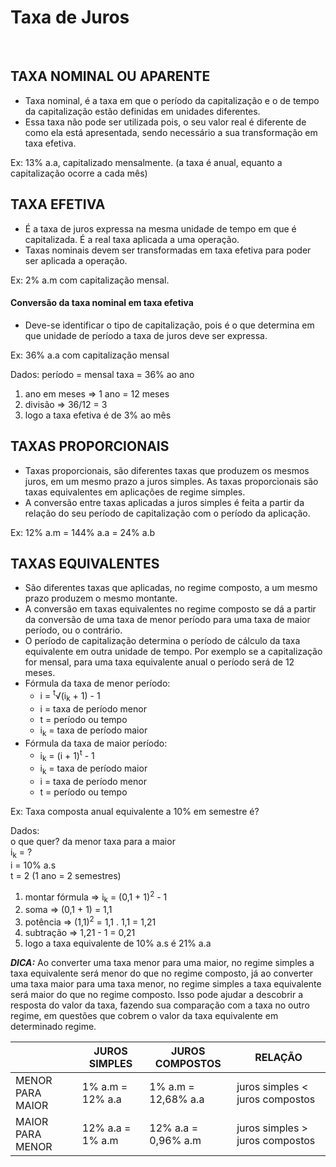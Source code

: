 # Taxa de Juros

<br>

## TAXA NOMINAL OU APARENTE
* Taxa nominal, é a taxa em que o período da capitalização e o de tempo da capitalização estão definidas em unidades diferentes.
* Essa taxa não pode ser utilizada pois, o seu valor real é diferente de como ela está apresentada, sendo necessário a sua transformação em taxa efetiva.

Ex: 13% a.a, capitalizado mensalmente. (a taxa é anual, equanto a capitalização ocorre a cada mês)

## TAXA EFETIVA
* É a taxa de juros expressa na mesma unidade de tempo em que é capitalizada. É a real taxa aplicada a uma operação. 
* Taxas nominais devem ser transformadas em taxa efetiva para poder ser aplicada a operação.

Ex: 2% a.m com capitalização mensal.

#### Conversão da taxa nominal em taxa efetiva
* Deve-se identificar o tipo de capitalização, pois é o que determina em que unidade de período a taxa de juros deve ser expressa.

Ex: 36% a.a com capitalização mensal

Dados:
período = mensal
taxa = 36% ao ano

1. ano em meses => 1 ano = 12 meses
2. divisão => 36/12 = 3
3. logo a taxa efetiva é de 3% ao mês

## TAXAS PROPORCIONAIS
* Taxas proporcionais, são diferentes taxas que produzem os mesmos juros, em um mesmo prazo a juros simples. As taxas proporcionais são taxas equivalentes em aplicações de regime simples.
* A conversão entre taxas aplicadas a juros simples é feita a partir da relação do seu período de capitalização com o período da aplicação.


Ex: 12% a.m = 144% a.a = 24% a.b

## TAXAS EQUIVALENTES
* São diferentes taxas que aplicadas, no regime composto, a um mesmo prazo produzem o mesmo montante.
* A conversão em taxas equivalentes no regime composto se dá a partir da conversão de uma taxa de menor período para uma taxa de maior período, ou o contrário.
* O período de capitalização determina o período de cálculo da taxa equivalente em outra unidade de tempo. Por exemplo se a capitalização for mensal, para uma taxa equivalente anual o período será de 12 meses.
* Fórmula da taxa de menor período:
  - i = <sup>t</sup>√(i<sub>k</sub> + 1) - 1
  - i = taxa de período menor
  - t = período ou tempo
  - i<sub>k</sub> = taxa de período maior
* Fórmula da taxa de maior período:
  - i<sub>k</sub> = (i + 1)<sup>t</sup> - 1
  - i<sub>k</sub> = taxa de período maior
  - i = taxa de período menor
  - t = período ou tempo

Ex: Taxa composta anual equivalente a 10% em semestre é?

Dados:  
o que quer? da menor taxa para a maior  
i<sub>k</sub> = ?  
i = 10% a.s  
t = 2 (1 ano = 2 semestres)  

1. montar fórmula => i<sub>k</sub> = (0,1 + 1)<sup>2</sup> - 1
2. soma => (0,1 + 1) = 1,1
3. potência => (1,1)<sup>2</sup> = 1,1 . 1,1 = 1,21
4. subtração => 1,21 - 1 = 0,21
5. logo a taxa equivalente de 10% a.s é 21% a.a

***DICA:*** Ao converter uma taxa menor para uma maior, no regime simples a taxa equivalente  será menor do que no regime composto, já ao converter uma taxa maior para uma taxa menor, no regime simples a taxa equivalente será maior do que no regime composto. Isso pode ajudar a descobrir a resposta do valor da taxa, fazendo sua comparação com a taxa no outro regime, em questões que cobrem o valor da taxa equivalente em determinado regime.

|                  | JUROS SIMPLES    | JUROS COMPOSTOS     | RELAÇÃO                        |
| ---------------- |----------------- | ------------------- | ------------------------------ |
| MENOR PARA MAIOR | 1% a.m = 12% a.a | 1% a.m = 12,68% a.a | juros simples < juros compostos|
| MAIOR PARA MENOR | 12% a.a = 1% a.m | 12% a.a = 0,96% a.m | juros simples > juros compostos|
